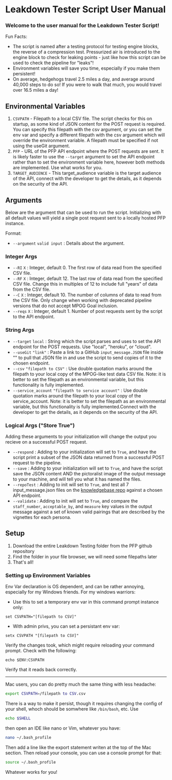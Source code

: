# Leakdown Tester Script User Manual
### Welcome to the user manual for the Leakdown Tester Script!
Fun Facts:
- The script is named after a testing protocol for testing engine blocks, the reverse of a compression test. Pressurized air is introduced to the engine block to check for leaking points - just like how this script can be used to check the pipeline for "leaks"!
- Environment variables will save you time, especially if you make them persistent!
- On average, hedgehogs travel 2.5 miles a day, and average around 40,000 steps to do so! If you were to walk that much, you would travel over 16.5 miles a day!

## Environmental Variables
1) `CSVPATH` - Filepath to a local CSV file. 
The script checks for this on startup, as some kind of JSON content for the POST request is required. You can specify this filepath with the csv argument, or you can set the env var and specify a different filepath with the csv argument which will override the environment variable. A filepath must be specified if not using the useGit argument.
2) `PFP` - URL of the PFP API endpoint where the POST requests are sent.
It is likely faster to use the `--target` argument to set the API endpoint rather than to set the environment variable here, however both methods are implemented. Use what works for you.
3) `TARGET_AUDIENCE` - This target_audience variable is the target audience of the API, connect with the developer to get the details, as it depends on the security of the API.

## Arguments
Below are the argument that can be used to run the script. Initializing with all default values will yield a single post request sent to a locally hosted PFP instance.

Format:
- `--argument` `valid input` : Details about the argument.

### Integer Args
- `--RI` `X` : Integer, default 0. The first row of data read from the specified CSV file.
- `--RF` `X` : Integer, default 12. The last row of data read from the specified CSV file. Change this in multiples of 12 to include full "years" of data from the CSV file.
- `--C` `X` : Integer, default 10. The number of columns of data to read from the CSV file. Only change when working with deprecated pipeline versions that do not accept MPOG Goal inclusion. 
- `--reqs` `X` : Integer, default 1. Number of post requests sent by the script to the API endpoint.


### String Args
- `--target` `local` : String which the script parses and uses to set the API endpoint for the POST requests. Use "local", "heroku", or "cloud".
- `--useGit` `"link"` : Paste a link to a GitHub `input_message.JSON` file inside "" to pull that JSON file in and use the script to send copies of it to the chosen endpoint.
-  `--csv` `"filepath to CSV"` : Use double quotation marks around the filepath to your local copy of the MPOG-like test data CSV file. Note: it is better to set the filepath as an environmental variable, but this functionality is fully implemented.
-  `--service_account` `"filepath to service account"` : Use double quotation marks around the filepath to your local copy of the service_account. Note: it is better to set the filepath as an environmental variable, but this functionality is fully implemented.Connect with the developer to get the details, as it depends on the security of the API.

### Logical Args ("Store True")
Adding these arguments to your initialization will change the output you recieve on a successful POST request.

- `--respond` : Adding to your initialization will set to `True`, and have the script print a subset of the JSON data returned from a successful POST request to the pipeline.
- `--save` : Adding to your initialization will set to `True`, and have the script save the JSON content AND the pictoralist image of the output message to your machine, and will tell you what it has named the files.
- `--repoTest` : Adding to init will set to `True`, and test all 7 input_message.json files on the [knowledgebase repo](https://github.com/Display-Lab/knowledge-base/tree/main/vignettes/personas) against a chosen API endpoint.
- `--validate` : Adding to init will set to `True`, and compare the `staff_number`, `acceptable_by`, and `measure` key values in the output message against a set of known valid pairings that are described by the vignettes for each persona.

## Setup
1) Download the entire Leakdown Testing folder from the PFP github repository
2) Find the folder in your file browser, we will need some filepaths later
3) That's all!

### Setting up Environment Variables
Env Var declaration is OS dependent, and can be rather annoying, especially for my Windows friends. 
For my windows warriors:
- Use this to set a temporary env var in this command prompt instance only:
```shell
set CSVPATH="[filepath to CSV]"
```
- With admin privs, you can set a persistant env var:
```shell
setx CSVPATH "[filepath to CSV]"
```
Verify the changes took, which might require reloading your command prompt. Check with the following:
```shell
echo $ENV:CSVPATH
```
Verify that it reads back correctly.

---
Mac users, you can do pretty much the same thing with less headache:
```bash
export CSVPATH=/filepath to CSV.csv
```
There is a way to make it persist, though it requires changing the config of your shell, whoch should be somwhere like `/bin/bash`, etc. 
Use 
```bash
echo $SHELL
```
then open an IDE like nano or Vim, whatever you have:
```bash
nano ~/.bash_profile
```
Then add a line like the export statement writen at the top of the Mac section. 
Then reload your console, you can use a console prompt for that:
 ```bash
 source ~/.bash_profile
```
Whatever works for you!
